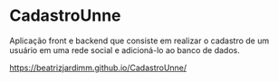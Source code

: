 # CadastroUnne
Aplicação front e backend que consiste em realizar o cadastro de um usuário em uma rede social e adicioná-lo ao banco de dados.

https://beatrizjardimm.github.io/CadastroUnne/

